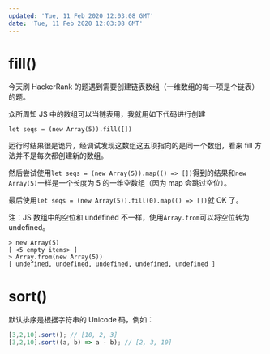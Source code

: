 ```yaml
---
updated: 'Tue, 11 Feb 2020 12:03:08 GMT'
date: 'Tue, 11 Feb 2020 12:03:08 GMT'
---
```


# fill()

今天刷 HackerRank 的题遇到需要创建链表数组（一维数组的每一项是个链表）的题。

众所周知 JS 中的数组可以当链表用，我就用如下代码进行创建

`let seqs = (new Array(5)).fill([])`

运行时结果很是诡异，经调试发现这数组这五项指向的是同一个数组，看来 fill 方法并不是每次都创建新的数组。

然后尝试使用`let seqs = (new Array(5)).map(() => [])`得到的结果和`new Array(5)`一样是一个长度为 5 的一维空数组（因为 map 会跳过空位）。

最后使用`let seqs = (new Array(5)).fill(0).map(() => [])`就 OK 了。

注：JS 数组中的空位和 undefined 不一样，使用`Array.from`可以将空位转为 undefined。

```node
> new Array(5)
[ <5 empty items> ]
> Array.from(new Array(5))
[ undefined, undefined, undefined, undefined, undefined ]
```

# sort()

默认排序是根据字符串的 Unicode 码，例如：

```js
[3,2,10].sort(); // [10, 2, 3]
[3,2,10].sort((a, b) => a - b); // [2, 3, 10]
```
